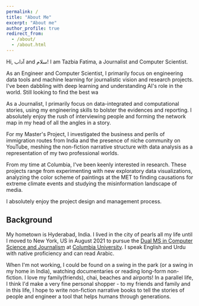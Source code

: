 ```yaml
---
permalink: /
title: "About Me"
excerpt: "About me"
author_profile: true
redirect_from: 
  - /about/
  - /about.html
---
```

Hi, آداب and سلام! I am Tazbia Fatima, a Journalist and Computer Scientist.

As an Engineer and Computer Scientist, I primarily focus on engineering data tools and machine learning for journalistic vision and research projects. I've been dabbling with deep learning and understanding AI's role in the world. Still looking to find the best wa

As a Journalist, I primarily focus on data-integrated and computational stories, using my engineering skills to bolster the evidences and reporting. 
I absolutely enjoy the rush of interviewing people and forming the network map in my head of all the angles in a story.

For my Master's Project, I investigated the business and perils of immigration routes from India and the presence of niche community on YouTube, meshing the non-fiction narrative structure with data analysis as a representation of my two professional worlds.

From my time at Columbia, I've been keenly interested in research. These projects range from experimenting with new exploratory data visualizations, analyzing the color scheme of paintings at the MET to finding causations for extreme climate events and studying the misinformation landscape of media. 

I absolutely enjoy the project design and management process.  

## Background
My hometown is Hyderabad, India. I lived in the city of pearls all my life until I moved to New York, US in August 2021 to pursue the [Dual MS in Computer Science and Journalism](https://journalism.columbia.edu/journalism-computer-science) at [Columbia University](https://www.columbia.edu). 
I speak English and Urdu with native proficiency and can read Arabic.

When I'm not working, I could be found on a swing in the park (or a swing in my home in India), watching documentaries or reading long-form non-fiction. I love my family(friends), chai, beaches and airports! In a parallel life, I think I'd make a very fine personal shopper - to my friends and family and in this life, I hope to write non-fiction narrative books to tell the stories of people and engineer a tool that helps humans through generations. 



